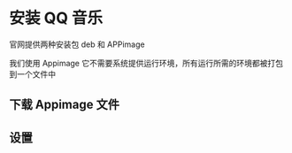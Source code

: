 # 安装 QQ 音乐

官网提供两种安装包 deb 和 APPimage

我们使用 Appimage 它不需要系统提供运行环境，所有运行所需的环境都被打包到一个文件中

## 下载 Appimage 文件

## 设置